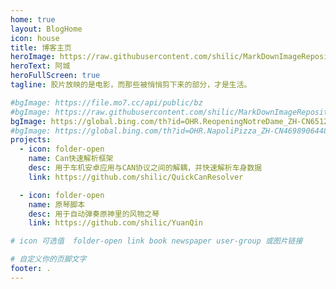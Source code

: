 ```yaml
---
home: true
layout: BlogHome
icon: house
title: 博客主页
heroImage: https://raw.githubusercontent.com/shilic/MarkDownImageRepository/main/img/logo1.png
heroText: 阿城
heroFullScreen: true
tagline: 胶片放映的是电影，而那些被悄悄剪下来的部分，才是生活。

#bgImage: https://file.mo7.cc/api/public/bz
#bgImage: https://raw.githubusercontent.com/shilic/MarkDownImageRepository/main/img/infinity-2095098-.jpg
bgImage: https://global.bing.com/th?id=OHR.ReopeningNotreDame_ZH-CN6512133762_1920x1080.jpg
#bgImage: https://global.bing.com/th?id=OHR.NapoliPizza_ZH-CN4698906448_1920x1080.jpg
projects:
  - icon: folder-open
    name: Can快速解析框架
    desc: 用于车机安卓应用与CAN协议之间的解耦，并快速解析车身数据
    link: https://github.com/shilic/QuickCanResolver

  - icon: folder-open
    name: 原琴脚本
    desc: 用于自动弹奏原神里的风物之琴
    link: https://github.com/shilic/YuanQin

# icon 可选值  folder-open link book newspaper user-group 或图片链接

# 自定义你的页脚文字
footer: .
---
```

